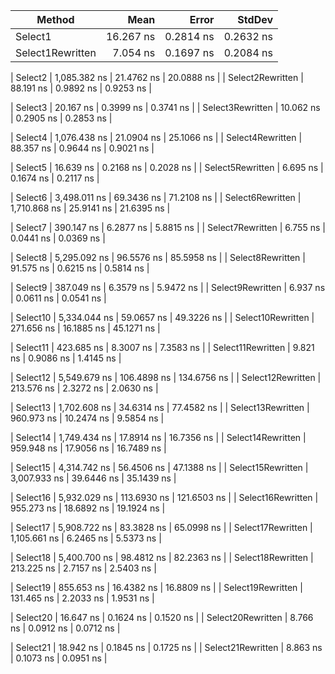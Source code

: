 ﻿|            Method |         Mean |       Error |      StdDev |
|------------------ |-------------:|------------:|------------:|
|           Select1 |    16.267 ns |   0.2814 ns |   0.2632 ns |
|  Select1Rewritten |     7.054 ns |   0.1697 ns |   0.2084 ns |

|           Select2 | 1,085.382 ns |  21.4762 ns |  20.0888 ns |
|  Select2Rewritten |    88.191 ns |   0.9892 ns |   0.9253 ns |

|           Select3 |    20.167 ns |   0.3999 ns |   0.3741 ns |
|  Select3Rewritten |    10.062 ns |   0.2905 ns |   0.2853 ns |

|           Select4 | 1,076.438 ns |  21.0904 ns |  25.1066 ns |
|  Select4Rewritten |    88.357 ns |   0.9644 ns |   0.9021 ns |

|           Select5 |    16.639 ns |   0.2168 ns |   0.2028 ns |
|  Select5Rewritten |     6.695 ns |   0.1674 ns |   0.2117 ns |

|           Select6 | 3,498.011 ns |  69.3436 ns |  71.2108 ns |
|  Select6Rewritten | 1,710.868 ns |  25.9141 ns |  21.6395 ns |

|           Select7 |   390.147 ns |   6.2877 ns |   5.8815 ns |
|  Select7Rewritten |     6.755 ns |   0.0441 ns |   0.0369 ns |

|           Select8 | 5,295.092 ns |  96.5576 ns |  85.5958 ns |
|  Select8Rewritten |    91.575 ns |   0.6215 ns |   0.5814 ns |

|           Select9 |   387.049 ns |   6.3579 ns |   5.9472 ns |
|  Select9Rewritten |     6.937 ns |   0.0611 ns |   0.0541 ns |

|          Select10 | 5,334.044 ns |  59.0657 ns |  49.3226 ns |
| Select10Rewritten |   271.656 ns |  16.1885 ns |  45.1271 ns |

|          Select11 |   423.685 ns |   8.3007 ns |   7.3583 ns |
| Select11Rewritten |     9.821 ns |   0.9086 ns |   1.4145 ns |

|          Select12 | 5,549.679 ns | 106.4898 ns | 134.6756 ns |
| Select12Rewritten |   213.576 ns |   2.3272 ns |   2.0630 ns |

|          Select13 | 1,702.608 ns |  34.6314 ns |  77.4582 ns |
| Select13Rewritten |   960.973 ns |  10.2474 ns |   9.5854 ns |

|          Select14 | 1,749.434 ns |  17.8914 ns |  16.7356 ns |
| Select14Rewritten |   959.948 ns |  17.9056 ns |  16.7489 ns |

|          Select15 | 4,314.742 ns |  56.4506 ns |  47.1388 ns |
| Select15Rewritten | 3,007.933 ns |  39.6446 ns |  35.1439 ns |

|          Select16 | 5,932.029 ns | 113.6930 ns | 121.6503 ns |
| Select16Rewritten |   955.273 ns |  18.6892 ns |  19.1924 ns |

|          Select17 | 5,908.722 ns |  83.3828 ns |  65.0998 ns |
| Select17Rewritten | 1,105.661 ns |   6.2465 ns |   5.5373 ns |

|          Select18 | 5,400.700 ns |  98.4812 ns |  82.2363 ns |
| Select18Rewritten |   213.225 ns |   2.7157 ns |   2.5403 ns |

|          Select19 |   855.653 ns |  16.4382 ns |  16.8809 ns |
| Select19Rewritten |   131.465 ns |   2.2033 ns |   1.9531 ns |

|          Select20 |    16.647 ns |   0.1624 ns |   0.1520 ns |
| Select20Rewritten |     8.766 ns |   0.0912 ns |   0.0712 ns |

|          Select21 |    18.942 ns |   0.1845 ns |   0.1725 ns |
| Select21Rewritten |     8.863 ns |   0.1073 ns |   0.0951 ns |